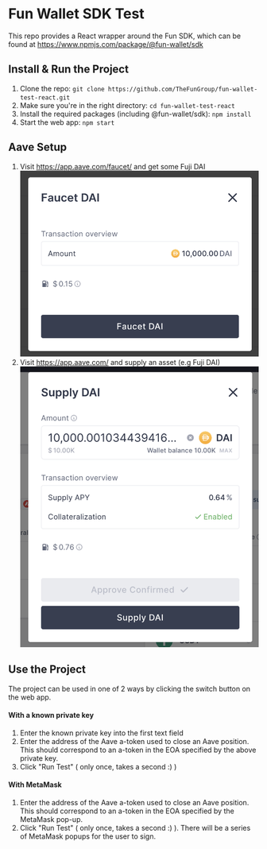# Fun Wallet SDK Test

This repo provides a React wrapper around the Fun SDK, which can be found at https://www.npmjs.com/package/@fun-wallet/sdk

## Install & Run the Project

1. Clone the repo:
 `git clone https://github.com/TheFunGroup/fun-wallet-test-react.git`
2. Make sure you're in the right directory:
`cd fun-wallet-test-react`
3. Install the required packages (including @fun-wallet/sdk):
`npm install`
4. Start the web app:
`npm start`

## Aave Setup

1. Visit https://app.aave.com/faucet/ and get some Fuji DAI
![alt text](./media/aave-dai-faucet.jpg)
2. Visit https://app.aave.com/ and supply an asset (e.g Fuji DAI)
![alt text](./media/aave-supply-dai.jpg)

## Use the Project

The project can be used in one of 2 ways by clicking the switch button on the web app.

#### With a known private key

1. Enter the known private key into the first text field
2. Enter the address of the Aave a-token used to close an Aave position. This should correspond to an a-token in the EOA specified by the above private key.
3. Click "Run Test" ( only once, takes a second :) )

#### With MetaMask

1. Enter the address of the Aave a-token used to close an Aave position. This should correspond to an a-token in the EOA specified by the MetaMask pop-up.
2. Click "Run Test" ( only once, takes a second :) ). There will be a series of MetaMask popups for the user to sign.